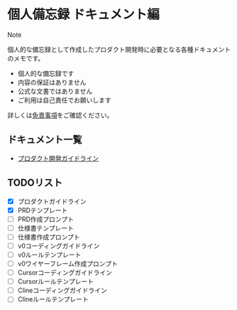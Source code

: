# 個人備忘録 ドキュメント編

> [!NOTE]
> 個人的な備忘録として作成したプロダクト開発時に必要となる各種ドキュメントのメモです。
> 
> - 個人的な備忘録です
> - 内容の保証はありません
> - 公式な文書ではありません
> - ご利用は自己責任でお願いします
> 
> 詳しくは[免責事項](./DISCLAIMER.md)をご確認ください。

## ドキュメント一覧

* [プロダクト開発ガイドライン](./product-development-guidelines.md "プロダクト開発ガイドライン")

## TODOリスト

- [x] プロダクトガイドライン
- [x] PRDテンプレート
- [ ] PRD作成プロンプト
- [ ] 仕様書テンプレート
- [ ] 仕様書作成プロンプト
- [ ] v0コーディングガイドライン
- [ ] v0ルールテンプレート
- [ ] v0ワイヤーフレーム作成プロンプト
- [ ] Cursorコーディングガイドライン
- [ ] Cursorルールテンプレート
- [ ] Clineコーディングガイドライン
- [ ] Clineルールテンプレート
